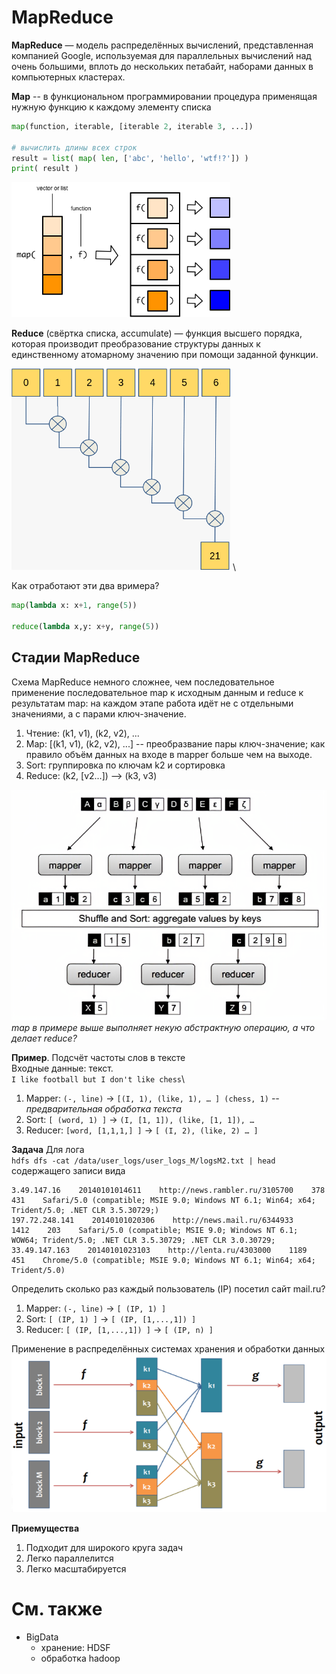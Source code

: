 # MapReduce
**MapReduce** — модель распределённых вычислений, представленная компанией Google, используемая для параллельных вычислений над очень большими, вплоть до нескольких петабайт, наборами данных в компьютерных кластерах.


**Map** -- в функциональном программировании процедура применящая нужную функцию к каждому элементу списка

```Python
map(function, iterable, [iterable 2, iterable 3, ...])

# вычислить длины всех строк
result = list( map( len, ['abc', 'hello', 'wtf!?']) )
print( result )
```

<img src="img/map.png" alt="drawing" width="350"/>

**Reduce** (cвёртка списка, accumulate) — функция высшего порядка, которая производит преобразование структуры данных к единственному атомарному значению при помощи заданной функции.

<img src="img/reduce.png" alt="drawing" width="350"/> \

Как отработают эти два вримера?
```python
map(lambda x: x+1, range(5))

reduce(lambda x,y: x+y, range(5))
```

## Стадии MapReduce

Схема MapReduce немного сложнее, чем последовательное применение последовательное map к исходным данным и reduce к результатам map: на каждом этапе работа идёт не с отдельными значениями, а с парами ключ-значение.

1. Чтение: (k1, v1), (k2, v2), ...
1. Map: [(k1, v1), (k2, v2), ...]  -- преобразвание пары ключ-значение; как правило объём данных на входе в mapper больше чем на выходе.
1. Sort: группировка по ключам k2 и сортировка
1. Reduce: (k2, [v2...]) –> (k3, v3)

![](img/mapreduce.png)
*map в примере выше выполняет некую абстрактную операцию, а что делает reduce?*

**Пример**. Подсчёт частоты слов в тексте\
Входные данные: текст.\
`I like football but I don't like chess`\

1. Mapper: `(-, line)` -> `[(I, 1), (like, 1), … ] (chess, 1)` *-- предварительная обработка текста*
1. Sort: `[ (word, 1) ]` -> `(I, [1, 1]), (like, [1, 1]), …`
1. Reducer: `[word, [1,1,1,] ]` -> `[ (I, 2), (like, 2) … ]`


**Задача**
Для лога\
`hdfs dfs -cat /data/user_logs/user_logs_M/logsM2.txt | head
`
содержащего записи вида
```
3.49.147.16    20140101014611    http://news.rambler.ru/3105700    378    431    Safari/5.0 (compatible; MSIE 9.0; Windows NT 6.1; Win64; x64; Trident/5.0; .NET CLR 3.5.30729;)
197.72.248.141    20140101020306    http://news.mail.ru/6344933    1412    203    Safari/5.0 (compatible; MSIE 9.0; Windows NT 6.1; WOW64; Trident/5.0; .NET CLR 3.5.30729; .NET CLR 3.0.30729;
33.49.147.163    20140101023103    http://lenta.ru/4303000    1189    451    Chrome/5.0 (compatible; MSIE 9.0; Windows NT 6.1; Win64; x64; Trident/5.0)
```

Определить сколько раз каждый пользователь (IP) посетил сайт mail.ru?

1. Mapper: `(-, line)` -> `[ (IP, 1) ]`
1. Sort: `[ (IP, 1) ]` -> `[ (IP, [1,...,1]) ]`
1. Reducer: `[ (IP, [1,...,1]) ]` -> `[ (IP, n) ]`


Применение в распределённых системах хранения и обработки данных
![](img/mapreduce-hadoop.png)

**Приемущества**
1. Подходит для широкого круга задач
1. Легко параллелится
1. Легко масштабируется


# См. также
- BigData
  - хранение: HDSF
  - обработка hadoop
